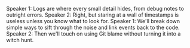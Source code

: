 Speaker 1: Logs are where every small detail hides, from debug notes to outright errors.
Speaker 2: Right, but staring at a wall of timestamps is useless unless you know what to look for.
Speaker 1: We'll break down simple ways to sift through the noise and link events back to the code.
Speaker 2: Then we'll touch on using Git blame without turning it into a witch hunt.
